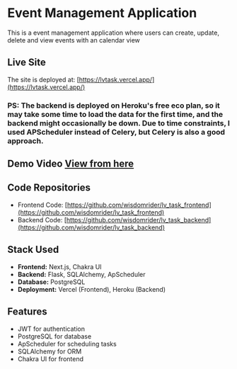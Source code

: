 # Event Management Application

This is a event management application where users can create, update, delete and view events with an calendar view

## Live Site

The site is deployed at: [https://lvtask.vercel.app/](https://lvtask.vercel.app/) 

### PS: The backend is deployed on Heroku's free eco plan, so it may take some time to load the data for the first time, and the backend might occasionally be down. Due to time constraints, I used APScheduler instead of Celery, but Celery is also a good approach.


## Demo Video [View from here](https://drive.google.com/file/d/14LL7Dx5Ztz9dLnJsHmcgwmbLwcHtTFZm/view?usp=sharing)



## Code Repositories

- Frontend Code: [https://github.com/wisdomrider/lv_task_frontend](https://github.com/wisdomrider/lv_task_frontend)
- Backend Code: [https://github.com/wisdomrider/lv_task_backend](https://github.com/wisdomrider/lv_task_backend)

## Stack Used

- **Frontend:** Next.js, Chakra UI
- **Backend:** Flask, SQLAlchemy, ApScheduler
- **Database:** PostgreSQL
- **Deployment:** Vercel (Frontend), Heroku (Backend)

## Features

- JWT for authentication
- PostgreSQL for database
- ApScheduler for scheduling tasks
- SQLAlchemy for ORM
- Chakra UI for frontend



